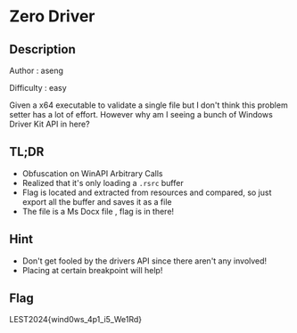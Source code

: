 # Zero Driver
## Description

Author : aseng

Difficulty : easy

Given a x64 executable to validate a single file but I don't think this problem setter has a lot of effort. However why am I seeing a bunch of Windows Driver Kit API in here? 

## TL;DR

- Obfuscation on WinAPI Arbitrary Calls
- Realized that it's only loading a `.rsrc` buffer
- Flag is located and extracted from resources and compared, so just export all the buffer and saves it as a file
- The file is a Ms Docx file , flag is in there!

## Hint 

- Don't get fooled by the drivers API since there aren't any involved!
- Placing at certain breakpoint will help!

## Flag

LEST2024{wind0ws_4p1_i5_We1Rd}
